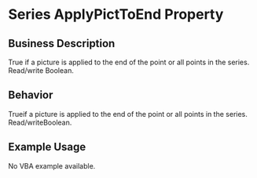 # Series ApplyPictToEnd Property

## Business Description
True if a picture is applied to the end of the point or all points in the series. Read/write Boolean.

## Behavior
Trueif a picture is applied to the end of the point or all points in the series. Read/writeBoolean.

## Example Usage
No VBA example available.